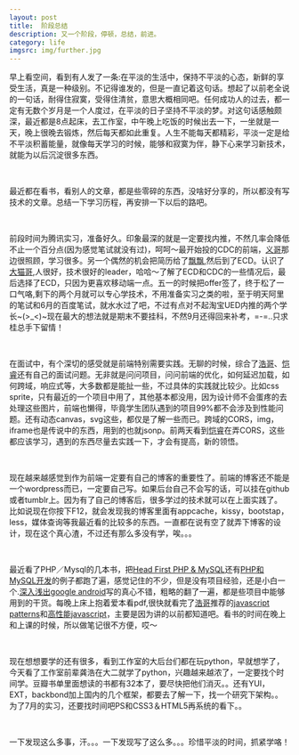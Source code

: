 ```yaml
---
layout: post
title:  阶段总结
description: 又一个阶段，停顿，总结，前进。
category: life
imgsrc: img/further.jpg
---
```

早上看空间，看到有人发了一条:在平淡的生活中，保持不平淡的心态，新鲜的享受生活，真是一种级别。不记得谁发的，但是一直记着这句话。想起了以前老全说的一句话，耐得住寂寞，受得住清贫，意思大概相同吧。任何成功人的过去，都一定有无数个岁月是一个人度过，在平淡的日子坚持不平淡的梦。对这句话感触颇深，最近都是8点起床，去工作室，中午晚上吃饭的时候出去一下，一坐就是一天，晚上很晚去锻炼，然后每天都如此重复。人生不能每天都精彩，平淡一定是给不平淡积蓄能量，就像每天学习的时候，能够和寂寞为伴，静下心来学习新技术，就能为以后沉淀很多东西。

</br>

最近都在看书，看别人的文章，都是些零碎的东西，没啥好分享的，所以都没有写技术的文章。总结一下学习历程，再安排一下以后的路吧。

</br>


前段时间为腾讯实习，准备好久。印象最深的就是一定要找内推，不然几率会降低不止一个百分点(因为感觉笔试就没有过)，呵呵～最开始投的CDC的前端，[义哥](http://AvenirZheng.net)那边很照顾，学习很多。另一个偶然的机会把简历给了[飘飘](http://www.pufen.net/category/photography/),然后到了ECD。认识了[大猫哥](http://ooxx.me/),人很好，技术很好的leader，哈哈～了解了ECD和CDC的一些情况后，最后选择了ECD，只因为更喜欢移动端一点。五一的时候把offer签了，终于松了一口气咯,剩下的两个月就可以专心学技术，不用准备实习之类的啦，至于明天阿里的笔试和6月的百度笔试，就水水过了吧，不过有点对不起淘宝UED内推的两个学长~(>_<)~现在最大的想法就是期末不要挂科，不然9月还得回来补考，=-=..只求桂总手下留情！

</br>


在面试中，有个深切的感受就是前端特别需要实践。无聊的时候，综合了[浩哥](http://fakegeek.im/)、[恺睿](http://weibo.com/kerry95?topnav=1&wvr=5&topsug=1)还有自己的面试问题。无非就是问问项目，问问前端的优化，如何延迟加载，如何跨域，响应式等，大多数都是能扯一些，不过具体的实践就比较少。比如css sprite，只有最近的一个项目中用了，其他基本都没用，因为设计师不会蛋疼的去处理这些图片，前端也懒得，毕竟学生团队遇到的项目99%都不会涉及到性能问题。还有动态canvas，svg这些，都仅是了解一些而已。跨域的CORS，img，iframe也是传说中的东西，用到的也就jsonp。前两天看到[恺睿](http://weibo.com/kerry95?topnav=1&wvr=5&topsug=1)在弄CORS，这些都应该学习，遇到的东西尽量去实践一下，才会有提高，新的领悟。

</br>


现在越来越感觉到作为前端一定要有自己的博客的重要性了。前端的博客还不能是一个wordpress而已，一定要自己写。如果后台自己不会写的话，可以挂在github或者tumblr上。因为有了自己的博客后，很多学过的技术就可以在上面实践了。比如说现在你按下F12，就会发现我的博客里面有appcache，kissy，bootstap，less，媒体查询等我最近看的比较多的东西。一直都在说有空了就弄下博客的设计，现在这个真心渣，不过还有那么多没有学，唉。。。

</br>


最近看了PHP／Mysql的几本书，把[Head First PHP & MySQL](http://book.douban.com/subject/3719052/)还有[PHP和MySQL开发](http://book.douban.com/subject/2981954/)的例子都跑了遍，感觉记住的不少，但是没有项目经验，还是小白一个.[深入浅出google android](http://book.douban.com/subject/3851892/)写的真心不错，粗略的翻了一遍，都是些项目中能够用到的干货。每晚上床上抱着爱本看pdf,很快就看完了[浩哥](http://fakegeek.im/)推荐的[javascript patterns](http://book.douban.com/subject/5252901/)和[高性能javascript](http://book.douban.com/subject/5362856/)，主要是因为讲的以前都知道吧。看书的时间在晚上和上课的时候，所以做笔记很不方便，哎～

</br>


现在想想要学的还有很多，看到工作室的大后台们都在玩python，早就想学了，今天看了工作室前辈龚浩在大二就学了python，兴趣越来越浓了，一定要找个时间学。豆瓣书单里面想读的书都有32本了，要尽快把他们消灭。。还有YUI，EXT，backbond加上国内的几个框架，都要去了解一下，找一个研究下架构。。为了7月的实习，还要找时间吧PS和CSS3＆HTML5再系统的看下。。

</br>


一下发现这么多事，汗。。。一下发现写了这么多。。。珍惜平淡的时间，抓紧学咯！













